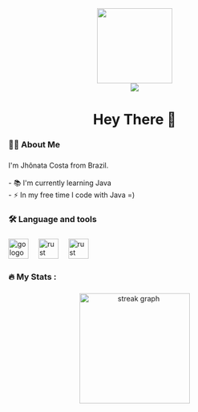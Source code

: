 <div align="center">
  <img height="150" src="https://media2.giphy.com/media/v1.Y2lkPTc5MGI3NjExNWZyN3ZybWlnOTVrNTk3eDF0bmNucTB2dXU1N2wxNHNudmEzM2xqMiZlcD12MV9pbnRlcm5hbF9naWZfYnlfaWQmY3Q9Zw/FcqKy4Kj7XOK0hCW4g/giphy.gif"  />
</div>

<div align="center">
  <a href="https://www.linkedin.com/in/jhonata-costa-313465176" target="_blank"><img src="https://img.shields.io/badge/-LinkedIn-%230077B5?style=for-the-badge&logo=linkedin&logoColor=white" target="_blank"></a> 
</div>

<h1 align="center">Hey There 👋</h1>

###

<h3 align="left">👩‍💻  About Me</h3>

###

<p align="left">I'm Jhônata Costa from Brazil.<br><br>- 📚 I'm currently learning Java<br>- ⚡ In my free time I code with Java =)</p>

###

<h3 align="left">🛠 Language and tools</h3>

###

<div align="left">
  <img src="https://cdn.jsdelivr.net/gh/devicons/devicon/icons/java/java-original.svg" height="40" alt="go logo"  />
  <img width="12" />
  <img src="https://cdn.jsdelivr.net/gh/devicons/devicon/icons/spring/spring-original.svg" height="40" alt="rust logo"  />
  <img width="12" />
  <img src="https://cdn.jsdelivr.net/gh/devicons/devicon/icons/mysql/mysql-original.svg" height="40" alt="rust logo"  />
  <img width="12" />  
</div>

###

<h3 align="left">🔥   My Stats :</h3>

###

<div align="center">
  <img src="https://streak-stats.demolab.com?user=JhonataCosta13&locale=en&mode=daily&theme=dark&hide_border=false&border_radius=5&order=3" height="220" alt="streak graph"  />
</div>

###
